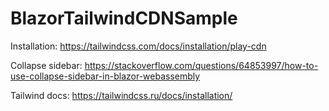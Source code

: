 # BlazorTailwindCDNSample

 Installation: https://tailwindcss.com/docs/installation/play-cdn

 Collapse sidebar:  https://stackoverflow.com/questions/64853997/how-to-use-collapse-sidebar-in-blazor-webassembly

 Tailwind docs:  https://tailwindcss.ru/docs/installation/